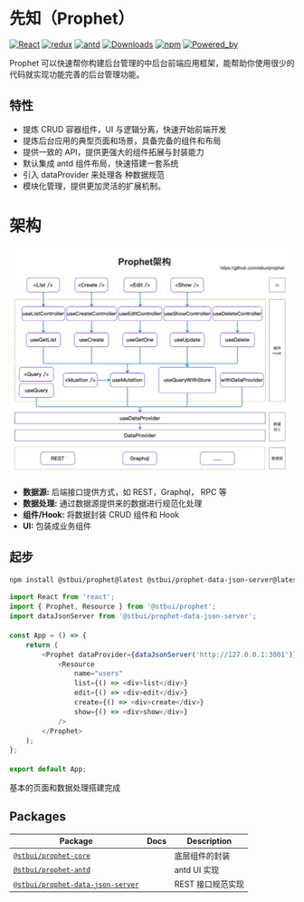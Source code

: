 # 先知（Prophet）

[![React](https://img.shields.io/badge/react-16.14.0-brightgreen.svg?style=square)](https://github.com/facebook/react)
[![redux](https://img.shields.io/badge/redux-4.0.5-brightgreen.svg?style=square)](https://github.com/facebook/react)
[![antd](https://img.shields.io/badge/antd-4.8.2-brightgreen.svg?style=square)](https://github.com/facebook/react)
[![Downloads](https://img.shields.io/npm/dm/@stbui/prophet.svg)](https://npmcharts.com/compare/@stbui/prophet?minimal=true)
[![npm](https://img.shields.io/badge/prophet-3.0.1-green.svg?style=flat)](https://github.com/stbui/prophet)
[![Powered_by](https://img.shields.io/badge/Powered_by-stbui-green.svg?style=flat)](https://github.com/stbui/prophet)

Prophet 可以快速帮你构建后台管理的中后台前端应用框架，能帮助你使用很少的代码就实现功能完善的后台管理功能。

## 特性

-   提炼 CRUD 容器组件，UI 与逻辑分离，快速开始前端开发
-   提炼后台应用的典型页面和场景，具备完备的组件和布局
-   提供一致的 API，提供更强大的组件拓展与封装能力
-   默认集成 antd 组件布局，快速搭建一套系统
-   引入 dataProvider 来处理各 种数据规范
-   模块化管理，提供更加灵活的扩展机制。

# 架构

![架构](docs/prophet.png)

-   **数据源:** 后端接口提供方式，如 REST，Graphql， RPC 等
-   **数据处理:** 通过数据源提供来的数据进行规范化处理
-   **组件/Hook:** 将数据封装 CRUD 组件和 Hook
-   **UI:** 包装成业务组件

## 起步

```bash
npm install @stbui/prophet@latest @stbui/prophet-data-json-server@latest
```

```js
import React from 'react';
import { Prophet, Resource } from '@stbui/prophet';
import dataJsonServer from '@stbui/prophet-data-json-server';

const App = () => {
    return (
        <Prophet dataProvider={dataJsonServer('http://127.0.0.1:3001')}>
            <Resource
                name="users"
                list={() => <div>list</div>}
                edit={() => <div>edit</div>}
                create={() => <div>create</div>}
                show={() => <div>show</div>}
            />
        </Prophet>
    );
};

export default App;
```

基本的页面和数据处理搭建完成

## Packages

| Package                                                         | Docs | Description       |
| --------------------------------------------------------------- | ---- | ----------------- |
| [`@stbui/prophet-core`](/packages/core)                         |      | 底层组件的封装    |
| [`@stbui/prophet-antd`](/packages/antd)                         |      | antd UI 实现      |
| [`@stbui/prophet-data-json-server`](/packages/data-json-server) |      | REST 接口规范实现 |
